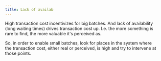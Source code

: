 ```yaml
---
title: Lack of availab
---
```



High transaction cost incentivizes for big batches. And lack of availability (long waiting times) drives transaction cost up.
I.e. the more something is rare to find, the more valuable it's perceived as.

So, in order to enable small batches, look for places in the system where the transaction cost, either real or perceived, is high and try to intervene at those points.
